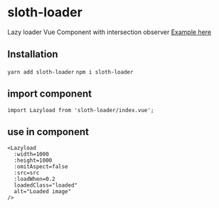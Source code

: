 # sloth-loader
 Lazy loader Vue Component with intersection observer
 [Example here](https://sloth-loader.netlify.app/)

## Installation
`yarn add sloth-loader`
`npm i sloth-loader`

## import component
```
import Lazyload from 'sloth-loader/index.vue';
```
## use in component
```
<Lazyload
  :width=1000
  :height=1000
  :omitAspect=false
  :src=src
  :loadWhen=0.2
  loadedClass="loaded"
  alt="Loaded image"
/>
```